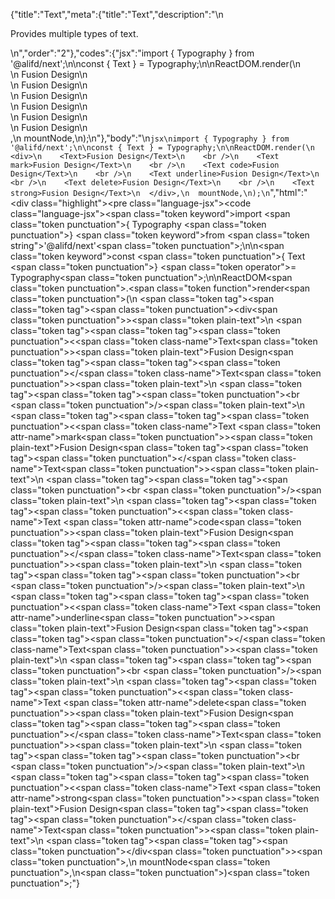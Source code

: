 {"title":"Text","meta":{"title":"Text","description":"\n<p>Provides multiple types of text.</p>\n","order":"2"},"codes":{"jsx":"import { Typography } from '@alifd/next';\n\nconst { Text } = Typography;\n\nReactDOM.render(\n  <div>\n    <Text>Fusion Design</Text>\n    <br />\n    <Text mark>Fusion Design</Text>\n    <br />\n    <Text code>Fusion Design</Text>\n    <br />\n    <Text underline>Fusion Design</Text>\n    <br />\n    <Text delete>Fusion Design</Text>\n    <br />\n    <Text strong>Fusion Design</Text>\n  </div>,\n  mountNode,\n);\n"},"body":"\n```jsx\nimport { Typography } from '@alifd/next';\n\nconst { Text } = Typography;\n\nReactDOM.render(\n  <div>\n    <Text>Fusion Design</Text>\n    <br />\n    <Text mark>Fusion Design</Text>\n    <br />\n    <Text code>Fusion Design</Text>\n    <br />\n    <Text underline>Fusion Design</Text>\n    <br />\n    <Text delete>Fusion Design</Text>\n    <br />\n    <Text strong>Fusion Design</Text>\n  </div>,\n  mountNode,\n);\n```","html":"<script>(function(){'use strict';\n\nvar _next = require('@alifd/next');\n\nvar Text = _next.Typography.Text;\n\n\nReactDOM.render(React.createElement(\n  'div',\n  null,\n  React.createElement(\n    Text,\n    null,\n    'Fusion Design'\n  ),\n  React.createElement('br', null),\n  React.createElement(\n    Text,\n    { mark: true },\n    'Fusion Design'\n  ),\n  React.createElement('br', null),\n  React.createElement(\n    Text,\n    { code: true },\n    'Fusion Design'\n  ),\n  React.createElement('br', null),\n  React.createElement(\n    Text,\n    { underline: true },\n    'Fusion Design'\n  ),\n  React.createElement('br', null),\n  React.createElement(\n    Text,\n    { 'delete': true },\n    'Fusion Design'\n  ),\n  React.createElement('br', null),\n  React.createElement(\n    Text,\n    { strong: true },\n    'Fusion Design'\n  )\n), mountNode);})()</script><div class=\"highlight\"><pre class=\"language-jsx\"><code class=\"language-jsx\"><span class=\"token keyword\">import</span> <span class=\"token punctuation\">{</span> Typography <span class=\"token punctuation\">}</span> <span class=\"token keyword\">from</span> <span class=\"token string\">'@alifd/next'</span><span class=\"token punctuation\">;</span>\n\n<span class=\"token keyword\">const</span> <span class=\"token punctuation\">{</span> Text <span class=\"token punctuation\">}</span> <span class=\"token operator\">=</span> Typography<span class=\"token punctuation\">;</span>\n\nReactDOM<span class=\"token punctuation\">.</span><span class=\"token function\">render</span><span class=\"token punctuation\">(</span>\n  <span class=\"token tag\"><span class=\"token tag\"><span class=\"token punctuation\">&lt;</span>div</span><span class=\"token punctuation\">></span></span><span class=\"token plain-text\">\n    </span><span class=\"token tag\"><span class=\"token tag\"><span class=\"token punctuation\">&lt;</span><span class=\"token class-name\">Text</span></span><span class=\"token punctuation\">></span></span><span class=\"token plain-text\">Fusion Design</span><span class=\"token tag\"><span class=\"token tag\"><span class=\"token punctuation\">&lt;/</span><span class=\"token class-name\">Text</span></span><span class=\"token punctuation\">></span></span><span class=\"token plain-text\">\n    </span><span class=\"token tag\"><span class=\"token tag\"><span class=\"token punctuation\">&lt;</span>br</span> <span class=\"token punctuation\">/></span></span><span class=\"token plain-text\">\n    </span><span class=\"token tag\"><span class=\"token tag\"><span class=\"token punctuation\">&lt;</span><span class=\"token class-name\">Text</span></span> <span class=\"token attr-name\">mark</span><span class=\"token punctuation\">></span></span><span class=\"token plain-text\">Fusion Design</span><span class=\"token tag\"><span class=\"token tag\"><span class=\"token punctuation\">&lt;/</span><span class=\"token class-name\">Text</span></span><span class=\"token punctuation\">></span></span><span class=\"token plain-text\">\n    </span><span class=\"token tag\"><span class=\"token tag\"><span class=\"token punctuation\">&lt;</span>br</span> <span class=\"token punctuation\">/></span></span><span class=\"token plain-text\">\n    </span><span class=\"token tag\"><span class=\"token tag\"><span class=\"token punctuation\">&lt;</span><span class=\"token class-name\">Text</span></span> <span class=\"token attr-name\">code</span><span class=\"token punctuation\">></span></span><span class=\"token plain-text\">Fusion Design</span><span class=\"token tag\"><span class=\"token tag\"><span class=\"token punctuation\">&lt;/</span><span class=\"token class-name\">Text</span></span><span class=\"token punctuation\">></span></span><span class=\"token plain-text\">\n    </span><span class=\"token tag\"><span class=\"token tag\"><span class=\"token punctuation\">&lt;</span>br</span> <span class=\"token punctuation\">/></span></span><span class=\"token plain-text\">\n    </span><span class=\"token tag\"><span class=\"token tag\"><span class=\"token punctuation\">&lt;</span><span class=\"token class-name\">Text</span></span> <span class=\"token attr-name\">underline</span><span class=\"token punctuation\">></span></span><span class=\"token plain-text\">Fusion Design</span><span class=\"token tag\"><span class=\"token tag\"><span class=\"token punctuation\">&lt;/</span><span class=\"token class-name\">Text</span></span><span class=\"token punctuation\">></span></span><span class=\"token plain-text\">\n    </span><span class=\"token tag\"><span class=\"token tag\"><span class=\"token punctuation\">&lt;</span>br</span> <span class=\"token punctuation\">/></span></span><span class=\"token plain-text\">\n    </span><span class=\"token tag\"><span class=\"token tag\"><span class=\"token punctuation\">&lt;</span><span class=\"token class-name\">Text</span></span> <span class=\"token attr-name\">delete</span><span class=\"token punctuation\">></span></span><span class=\"token plain-text\">Fusion Design</span><span class=\"token tag\"><span class=\"token tag\"><span class=\"token punctuation\">&lt;/</span><span class=\"token class-name\">Text</span></span><span class=\"token punctuation\">></span></span><span class=\"token plain-text\">\n    </span><span class=\"token tag\"><span class=\"token tag\"><span class=\"token punctuation\">&lt;</span>br</span> <span class=\"token punctuation\">/></span></span><span class=\"token plain-text\">\n    </span><span class=\"token tag\"><span class=\"token tag\"><span class=\"token punctuation\">&lt;</span><span class=\"token class-name\">Text</span></span> <span class=\"token attr-name\">strong</span><span class=\"token punctuation\">></span></span><span class=\"token plain-text\">Fusion Design</span><span class=\"token tag\"><span class=\"token tag\"><span class=\"token punctuation\">&lt;/</span><span class=\"token class-name\">Text</span></span><span class=\"token punctuation\">></span></span><span class=\"token plain-text\">\n  </span><span class=\"token tag\"><span class=\"token tag\"><span class=\"token punctuation\">&lt;/</span>div</span><span class=\"token punctuation\">></span></span><span class=\"token punctuation\">,</span>\n  mountNode<span class=\"token punctuation\">,</span>\n<span class=\"token punctuation\">)</span><span class=\"token punctuation\">;</span></code></pre></div>"}